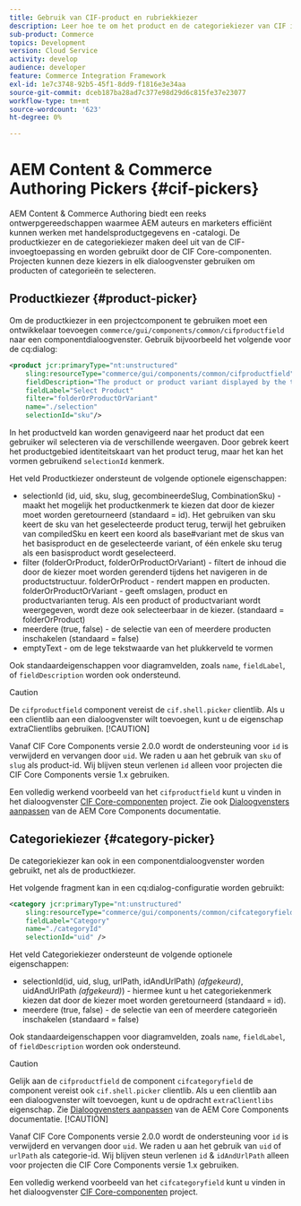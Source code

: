 ```yaml
---
title: Gebruik van CIF-product en rubriekkiezer
description: Leer hoe te om het product en de categoriekiezer van CIF in uw componenten van de klantenhandel te gebruiken om auteurs en verkopers te steunen om met handelsproduct en catalogusgegevens efficiënt te werken.
sub-product: Commerce
topics: Development
version: Cloud Service
activity: develop
audience: developer
feature: Commerce Integration Framework
exl-id: 1e7c3748-92b5-45f1-8dd9-f1816e3e34aa
source-git-commit: dceb187ba28ad7c377e98d29d6c815fe37e23077
workflow-type: tm+mt
source-wordcount: '623'
ht-degree: 0%

---
```


# AEM Content &amp; Commerce Authoring Pickers {#cif-pickers}

AEM Content &amp; Commerce Authoring biedt een reeks ontwerpgereedschappen waarmee AEM auteurs en marketers efficiënt kunnen werken met handelsproductgegevens en -catalogi. De productkiezer en de categoriekiezer maken deel uit van de CIF-invoegtoepassing en worden gebruikt door de CIF Core-componenten. Projecten kunnen deze kiezers in elk dialoogvenster gebruiken om producten of categorieën te selecteren.

## Productkiezer {#product-picker}

Om de productkiezer in een projectcomponent te gebruiken moet een ontwikkelaar toevoegen `commerce/gui/components/common/cifproductfield` naar een componentdialoogvenster. Gebruik bijvoorbeeld het volgende voor de cq:dialog:

```xml
<product jcr:primaryType="nt:unstructured"
    sling:resourceType="commerce/gui/components/common/cifproductfield"
    fieldDescription="The product or product variant displayed by the teaser"
    fieldLabel="Select Product"
    filter="folderOrProductOrVariant"
    name="./selection"
    selectionId="sku"/>
```

In het productveld kan worden genavigeerd naar het product dat een gebruiker wil selecteren via de verschillende weergaven. Door gebrek keert het productgebied identiteitskaart van het product terug, maar het kan het vormen gebruikend `selectionId` kenmerk.

Het veld Productkiezer ondersteunt de volgende optionele eigenschappen:

- selectionId (id, uid, sku, slug, gecombineerdeSlug, CombinationSku) - maakt het mogelijk het productkenmerk te kiezen dat door de kiezer moet worden geretourneerd (standaard = id). Het gebruiken van sku keert de sku van het geselecteerde product terug, terwijl het gebruiken van compiledSku en keert een koord als base#variant met de skus van het basisproduct en de geselecteerde variant, of één enkele sku terug als een basisproduct wordt geselecteerd.
- filter (folderOrProduct, folderOrProductOrVariant) - filtert de inhoud die door de kiezer moet worden gerenderd tijdens het navigeren in de productstructuur. folderOrProduct - rendert mappen en producten. folderOrProductOrVariant - geeft omslagen, product en productvarianten terug. Als een product of productvariant wordt weergegeven, wordt deze ook selecteerbaar in de kiezer. (standaard = folderOrProduct)
- meerdere (true, false) - de selectie van een of meerdere producten inschakelen (standaard = false)
- emptyText - om de lege tekstwaarde van het plukkerveld te vormen

Ook standaardeigenschappen voor diagramvelden, zoals `name`, `fieldLabel`, of `fieldDescription` worden ook ondersteund.

>[!CAUTION]
>
>De `cifproductfield` component vereist de `cif.shell.picker` clientlib. Als u een clientlib aan een dialoogvenster wilt toevoegen, kunt u de eigenschap extraClientlibs gebruiken.
>[!CAUTION]
>
>Vanaf CIF Core Components versie 2.0.0 wordt de ondersteuning voor `id` is verwijderd en vervangen door `uid`. We raden u aan het gebruik van `sku` of `slug` als product-id. Wij blijven steun verlenen `id` alleen voor projecten die CIF Core Components versie 1.x gebruiken.

Een volledig werkend voorbeeld van het `cifproductfield` kunt u vinden in het dialoogvenster [CIF Core-componenten](https://github.com/adobe/aem-core-cif-components/blob/master/ui.apps/src/main/content/jcr_root/apps/core/cif/components/commerce/productteaser/v1/productteaser/_cq_dialog/.content.xml) project. Zie ook [Dialoogvensters aanpassen](https://experienceleague.adobe.com/docs/experience-manager-core-components/using/developing/customizing.html?lang=en#customizing-dialogs) van de AEM Core Components documentatie.

## Categoriekiezer {#category-picker}

De categoriekiezer kan ook in een componentdialoogvenster worden gebruikt, net als de productkiezer.

Het volgende fragment kan in een cq:dialog-configuratie worden gebruikt:

```xml
<category jcr:primaryType="nt:unstructured" 
    sling:resourceType="commerce/gui/components/common/cifcategoryfield" 
    fieldLabel="Category" 
    name="./categoryId" 
    selectionId="uid" />
```

Het veld Categoriekiezer ondersteunt de volgende optionele eigenschappen:

- selectionId(id, uid, slug, urlPath, idAndUrlPath) _(afgekeurd)_, uidAndUrlPath _(afgekeurd)_) - hiermee kunt u het categoriekenmerk kiezen dat door de kiezer moet worden geretourneerd (standaard = id).
- meerdere (true, false) - de selectie van een of meerdere categorieën inschakelen (standaard = false)

Ook standaardeigenschappen voor diagramvelden, zoals `name`, `fieldLabel`, of `fieldDescription` worden ook ondersteund.

>[!CAUTION]
>
>Gelijk aan de `cifproductfield` de component `cifcategoryfield` de component vereist ook `cif.shell.picker` clientlib. Als u een clientlib aan een dialoogvenster wilt toevoegen, kunt u de opdracht `extraClientlibs` eigenschap. Zie [Dialoogvensters aanpassen](https://experienceleague.adobe.com/docs/experience-manager-core-components/using/developing/customizing.html?lang=en#customizing-dialogs) van de AEM Core Components documentatie.
>[!CAUTION]
>
>Vanaf CIF Core Components versie 2.0.0 wordt de ondersteuning voor `id` is verwijderd en vervangen door `uid`. We raden u aan het gebruik van `uid` of `urlPath` als categorie-id. Wij blijven steun verlenen `id` &amp; `idAndUrlPath` alleen voor projecten die CIF Core Components versie 1.x gebruiken.

Een volledig werkend voorbeeld van het `cifcategoryfield` kunt u vinden in het dialoogvenster [CIF Core-componenten](https://github.com/adobe/aem-core-cif-components/blob/master/ui.apps/src/main/content/jcr_root/apps/core/cif/components/commerce/featuredcategorylist/v1/featuredcategorylist/_cq_dialog/.content.xml) project.
